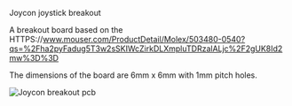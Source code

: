 Joycon joystick breakout
 
 A breakout board based on the HTTPS://www.mouser.com/ProductDetail/Molex/503480-0540?qs=%2Fha2pyFadug5T3w2sSKIWcZirkDLXmpluTDRzalALjc%2F2gUK8Id2mw%3D%3D
 
 The dimensions of the board are 6mm x 6mm with 1mm pitch holes.

![Joycon breakout pcb](https://user-images.githubusercontent.com/53815775/119404748-854c5300-bce0-11eb-954c-c087c2c5bed5.png)

